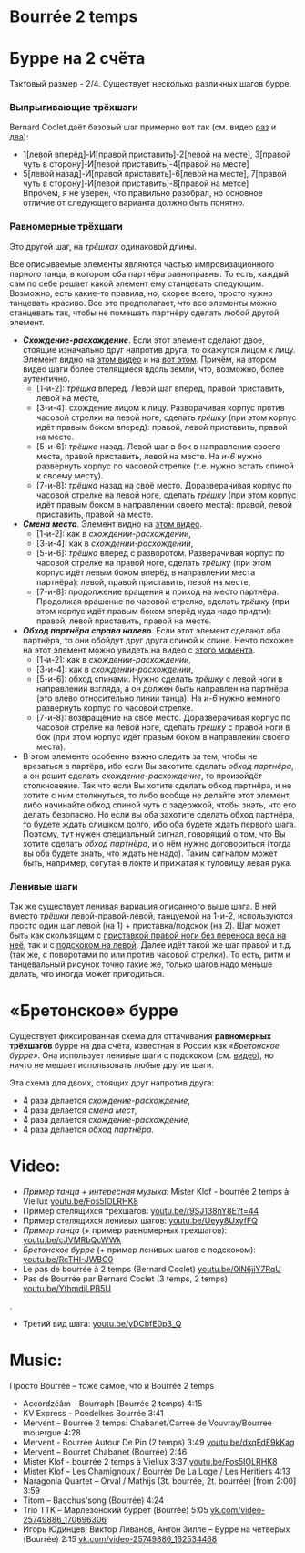Bourrée 2 temps
===============
# Бурре на 2 счёта
Тактовый размер - 2/4. Существует несколько различных шагов бурре. 
### Выпрыгивающие трёхшаги
Bernard Coclet даёт базовый шаг примерно вот так (см. видео [раз](https://www.youtube.com/watch?v=0lN6jjY7RqU) и [два](https://www.youtube.com/watch?v=YthmdiLPB5U)):

- 1[левой вперёд]-И[правой приставить]-2[левой на месте], 3[правой чуть в сторону]-И[левой приставить]-4[правой на месте]
- 5[левой назад]-И[правой приставить]-6[левой на месте], 7[правой чуть в сторону]-И[левой приставить]-8[правой на метсе]  
  Впрочем, я не уверен, что правильно разобрал, но основное отличие от следующего варианта должно быть понятно.

### Равномерные трёхшаги
Это другой шаг, на _трёшках_ одинаковой длины.

Все описываемые элементы являются частью импровизационного парного танца, в котором оба партнёра равноправны. То есть, каждый сам по себе решает какой элемент ему станцевать следующим. Возможно, есть какие-то правила, но, скорее всего, просто нужно танцевать красиво. Все это предполагает, что все элементы можно станцевать так, чтобы не помешать партнёру сделать любой другой элемент.

- ___Схождение-расхождение___. Если этот элемент сделают двое, стоящие изначально друг напротив друга, то окажутся лицом к лицу. Элемент видно на [этом видео](https://www.youtube.com/watch?v=cJVMRbQcWWk) и на [вот этом](https://youtu.be/r9SJ138nY8E?t=44). Причём, на втором видео шаги более стелящиеся вдоль земли, что, возможно, более аутентично.
  - [1-и-2]: _трёшка_ вперед. Левой шаг вперед, правой приставить, левой на месте,
  - [3-и-4]: схождение лицом к лицу. Разворачивая корпус против часовой стрелки на левой ноге, сделать _трёшку_ (при этом корпус идёт правым боком вперед): правой, левой приставить, правой на месте.
  - [5-и-6]: _трёшка_ назад. Левой шаг в бок в направлении своего места, правой приставить, левой на месте. На _и-6_ нужно развернуть корпус по часовой стрелке (т.е. нужно встать спиной к своему месту).
  - [7-и-8]: _трёшка_ назад на своё место. Доразверачивая корпус по часовой стрелке на левой ноге, сделать _трёшку_ (при этом корпус идёт правым боком в направлении своего места): правой, левой приставить, правой на месте.
- ___Смена места___. Элемент видно на [этом видео](https://www.youtube.com/watch?v=cJVMRbQcWWk).
  - [1-и-2]: как в _схождении-расхождении_,
  - [3-и-4]: как в _схождении-расхождении_,
  - [5-и-6]: _трёшка_ вперед с разворотом. Разверачивая корпус по часовой стрелке на правой ноге, сделать _трёшку_ (при этом корпус идёт левым боком вперёд в направлении места партнёра): левой, правой приставить, левой на месте,
  - [7-и-8]: продолжение вращения и приход на место партнёра. Продолжая врашение по часовой стрелке, сделать _трёшку_ (при этом корпус идёт правым боком вперёд куда надо придти): правой, левой приставить, правой на месте.
- ___Обход партнёра справа налево___. Если этот элемент сделают оба партнёра, то они обойдут друг друга спиной к спине. Нечто похожее на этот элемент можно увидеть на видео с [этого момента](https://youtu.be/Fos5IOLRHK8?t=32).
  - [1-и-2]: как в _схождении-расхождении_,
  - [3-и-4]: как в _схождении-расхождении_,
  - [5-и-6]: обход спинами. Нужно сделать _трёшку_ с левой ноги в направлении взгляда, а он должен быть направлен на партнёра (это влево относительно линии танца). На _и-6_ нужно немного развернуть корпус по часовой стрелке. 
  - [7-и-8]: возвращение на своё место. Доразверачивая корпус по часовой стрелке на левой ноге, сделать _трёшку_ с правой ноги в бок (при этом корпус идёт правым боком в направлении своего места).
- В этом элементе особенно важно следить за тем, чтобы не врезаться в партёра, ибо если Вы захотите сделать _обход партнёра_, а он решит сделать _схождение-расхождение_, то произойдёт столкновение. Так что если Вы хотите сделать обход партнёра, и не хотите с ним столкнуться, то либо вообще не делайте этот элемент, либо начинайте обход спиной чуть с задержкой, чтобы знать, что его делать безопасно. Но если вы оба захотите сделать обход партнёра, то будете ждать слишком долго, ибо оба будете ждать первого шага. Поэтому, тут нужен специальный сигнал, говорящий о том, что Вы хотите сделать _обход партнёра_, и о нём нужно договориться (тогда вы оба будете знать, что ждать не надо). Таким сигналом может быть, например, согутая в локте и прижатая к туловищу левая рука.

### Ленивые шаги
Так же существует ленивая вариация описанного выше шага. В ней вместо _трёшки_ левой-правой-левой, танцуемой на 1-и-2, используются просто один шаг левой (на 1) + приставка/подскок (на 2). Шаг может быть как скользящим с [приставкой правой ноги без переноса веса на неё](https://www.youtube.com/watch?v=Ueyy8UxyfFQ), так и с [подскоком на левой](https://www.youtube.com/watch?v=RcTHI-JWBO0). Далее идёт такой же шаг правой и т.д. (так же, с поворотами по или против часовой стрелки). То есть, ритм и танцевальный рисунок точно такие же, только шагов надо меньше делать, что иногда может пригодиться.

«Бретонское» бурре
==================
Существует фиксированная схема для оттачивания __равномерных трёхшагов__ бурре на два счёта, известная в России как _«Бретонское бурре»_. Она использует ленивые шаги с подскоком (см. [видео](https://www.youtube.com/watch?v=RcTHI-JWBO0)), но ничто не мешает использовать любые другие шаги.

Эта схема для двоих, стоящих друг напротив друга:

- 4 раза делается _схождение-расхождение_,
- 4 раза делается _смена мест_,
- 4 раза делается _схождение-расхождение_,
- 4 раза делается _обход партнёра_.

Video:
======
- _Пример танца + интересная музыка_: Mister Klof - bourrée 2 temps à Viellux [youtu.be/Fos5IOLRHK8](https://www.youtube.com/watch?v=Fos5IOLRHK8)
- Пример стелящихся трехшагов: [youtu.be/r9SJ138nY8E?t=44](https://youtu.be/r9SJ138nY8E?t=44)
- Пример стелящихся ленивых шагов: [youtu.be/Ueyy8UxyfFQ](https://www.youtube.com/watch?v=Ueyy8UxyfFQ)
- _Пример танца_ (+ пример равномерных трехшагов): [youtu.be/cJVMRbQcWWk](https://www.youtube.com/watch?v=cJVMRbQcWWk)
- _Бретонское бурре_ (+ пример ленивых шагов с подскоком): [youtu.be/RcTHI-JWBO0](https://www.youtube.com/watch?v=RcTHI-JWBO0)
- Le pas de bourrée à 2 temps (Bernard Coclet) [youtu.be/0lN6jjY7RqU](https://www.youtube.com/watch?v=0lN6jjY7RqU)
- Pas de Bourrée par Bernard Coclet (3 temps, 2 temps) [youtu.be/YthmdiLPB5U](https://www.youtube.com/watch?v=YthmdiLPB5U)

.

- Третий вид шага: [youtu.be/yDCbfE0p3_Q](https://www.youtube.com/watch?v=yDCbfE0p3_Q)

Music:
======
Просто Bourrée – тоже самое, что и Bourrée 2 temps

- Accordzéâm – Bourraph (Bourrée 2 temps) 4:15
- KV Express – Poedelkes Bourrée 3:41
- Mervent – Bourrée 2 temps: Chabanet/Carree de Vouvray/Bourree mouergue 4:28
- Mervent - Bourrée Autour De Pin (2 temps) 3:49 [youtu.be/dxqFdF9kKag](https://www.youtube.com/watch?v=dxqFdF9kKag)
- Mervent – Bourret Chabanet (Bourrée) 2:46
- Mister Klof - bourrée 2 temps à Viellux 3:37 [youtu.be/Fos5IOLRHK8](https://www.youtube.com/watch?v=Fos5IOLRHK8)
- Mister Klof – Les Chamignoux / Bourrée De La Loge / Les Héritiers 4:13
- Naragonia Quartet – Orval / Mathijs (3t. bourrée, 2t. bourrée) [from 2:00] 3:59
- Titom – Bacchus'song (Bourrée) 4:24
- Trio TTK – Марлезонский буррет (Bourrée) 5:05 [vk.com/video-25749886_170696306](https://vk.com/video-25749886_170696306)
- Игорь Юдинцев, Виктор Ливанов, Антон Зилле – Бурре на четверых (Bourrée) 2:15 [vk.com/video-25749886_162534468](http://vk.com/video-25749886_162534468)
